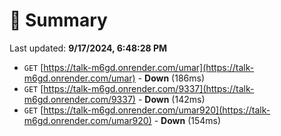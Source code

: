 # 📖 Summary
Last updated: **9/17/2024, 6:48:28 PM**

- `GET` [https://talk-m6gd.onrender.com/umar](https://talk-m6gd.onrender.com/umar) - **Down** (186ms)
- `GET` [https://talk-m6gd.onrender.com/9337](https://talk-m6gd.onrender.com/9337) - **Down** (142ms)
- `GET` [https://talk-m6gd.onrender.com/umar920](https://talk-m6gd.onrender.com/umar920) - **Down** (154ms)
